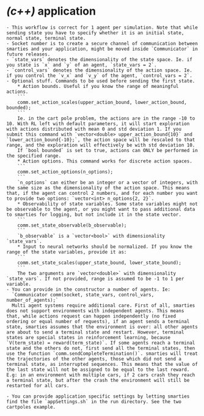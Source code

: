 # *(c++)* application

    - This workflow is correct for 1 agent per simulation. Note that while sending state you have to specify whether it is an initial state, normal state, terminal state.
    - Socket number is to create a secure channel of communication between smarties and your application, might be moved inside `Communicator` in future releases.
    - `state_vars` denotes the dimensionality of the state space. Ie. if you state is `x` and `y` of an agent, `state_vars = 2`.
    - `control_vars` denotes the dimensionality of the action space. Ie. if you control the `v_x` and `v_y` of the agent, `control_vars = 2`.
    - Optional stuff. Commands to be used before sending the first state.
        * Action bounds. Useful if you know the range of meaningful actions.
        ```
        comm.set_action_scales(upper_action_bound, lower_action_bound, bounded);
        ```
        Ie. in the cart pole problem, the actions are in the range -10 to 10. With RL left with default parameters, it will start exploration with actions distributed with mean 0 and std deviation 1. If you submit this command with `vector<double> upper_action_bound{10}` and `lower_action_bound{-10};`, the action space will be rescaled to that range, and the exploration will effectively be with std deviation 10.
        If `bool bounded` is set to true, actions can ONLY be performed in the specified range.
        * Action options. This command works for discrete action spaces.
        ```
        comm.set_action_options(n_options);
        ```
        `n_options` can either be an integer or a vector of integers, with the same size as the dimensionality of the action space. This means that, if the agent can control 2 numbers, and for each number you want to provide two options: `vector<int> n_options{2, 2}`.
        * Observability of state variables. Some state variables might not be observable to the agent, or you might want to pass additional data to smarties for logging, but not include it in the state vector.
        ```
        comm.set_state_observable(b_observable);
        ```
        `b_observable` is a `vector<bool>` with dimensionality `state_vars`.
        * Input to neural networks should be normalized. If you know the range of the state variables, provide it as:
        ```
        comm.set_state_scales(upper_state_bound, lower_state_bound);
        ```
        The two arguments are `vector<double>` with dimensionality `state_vars`. If not provided, range is assumed to be -1 to 1 per variable.
    - You can provide in the constructor a number of agents. Ie:
      `Communicator comm(socket, state_vars, control_vars, number_of_agents);`
      Multi agent systems require additional care. First of all, smarties does not support environments with independent agents. This means that, while actions request can happen independently (no fixed ordering or equal number of requests), if an agent sends a terminal state, smarties assumes that the environment is over: all other agents are about to send a terminal state and restart. However, terminal states are special states in reinforcement learning, because `V(term_state) = reward(term_state)`. If some agents reach a terminal state and the others do not, first send all the terminal states, then use the function `comm.sendCompleteTermination()`. smarties will treat the trajectories of the other agents, those which did not send a terminal state, as interrupted sequences. This means that the value of the last state will not be assigned to be equal to the last reward. E.g: in an environment with multiple cars, if 2 cars crash they reach a terminal state, but after the crash the environment will still be restarted for all cars.

    - You can provide application specific settings by letting smarties find the file `appSettings.sh` in the run directory. See the two cartpoles example.
